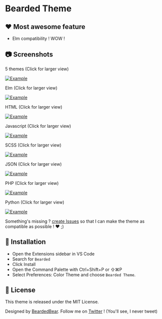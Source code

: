 # Bearded Theme

## ❤️ Most awesome feature

- Elm compatibility ! WOW !

## 📷 Screenshots

5 themes (Click for larger view)

<a href="https://raw.githubusercontent.com/BeardedBear/bearded-theme/master/assets/themes.png" target="_BLANK">
<img alt="Example" src="https://raw.githubusercontent.com/BeardedBear/bearded-theme/master/assets/themes.png">
</a>

Elm (Click for larger view)

<a href="https://raw.githubusercontent.com/BeardedBear/bearded-theme/master/assets/syntax-elm.png" target="_BLANK">
<img alt="Example" src="https://raw.githubusercontent.com/BeardedBear/bearded-theme/master/assets/syntax-elm.png">
</a>

HTML (Click for larger view)

<a href="https://raw.githubusercontent.com/BeardedBear/bearded-theme/master/assets/syntax-html.png" target="_BLANK">
<img alt="Example" src="https://raw.githubusercontent.com/BeardedBear/bearded-theme/master/assets/syntax-html.png">
</a>

Javascript (Click for larger view)

<a href="https://raw.githubusercontent.com/BeardedBear/bearded-theme/master/assets/syntax-javascript.png" target="_BLANK">
<img alt="Example" src="https://raw.githubusercontent.com/BeardedBear/bearded-theme/master/assets/syntax-javascript.png">
</a>

SCSS (Click for larger view)

<a href="https://raw.githubusercontent.com/BeardedBear/bearded-theme/master/assets/syntax-scss.png" target="_BLANK">
<img alt="Example" src="https://raw.githubusercontent.com/BeardedBear/bearded-theme/master/assets/syntax-scss.png">
</a>

JSON (Click for larger view)

<a href="https://raw.githubusercontent.com/BeardedBear/bearded-theme/master/assets/syntax-json.png" target="_BLANK">
<img alt="Example" src="https://raw.githubusercontent.com/BeardedBear/bearded-theme/master/assets/syntax-json.png">
</a>

PHP (Click for larger view)

<a href="https://raw.githubusercontent.com/BeardedBear/bearded-theme/master/assets/syntax-php.png" target="_BLANK">
<img alt="Example" src="https://raw.githubusercontent.com/BeardedBear/bearded-theme/master/assets/syntax-php.png">
</a>

Python (Click for larger view)

<a href="https://raw.githubusercontent.com/BeardedBear/bearded-theme/master/assets/syntax-python.png" target="_BLANK">
<img alt="Example" src="https://raw.githubusercontent.com/BeardedBear/bearded-theme/master/assets/syntax-python.png">
</a>

Something's missing ? [create Issues](https://github.com/BeardedBear/BeardedTheme/issues) so that I can make the theme as compatible as possible ! ❤️ ;)

## 🚀 Installation

- Open the Extensions sidebar in VS Code
- Search for `Bearded`
- Click Install
- Open the Command Palette with Ctrl+Shift+P or ⇧⌘P
- Select Preferences: Color Theme and choose `Bearded Theme`.

## 📄 License

This theme is released under the MIT License.

Designed by [BeardedBear](https://github.com/BeardedBear).
Follow me on [Twitter](https://twitter.com/Bearded__Bear) ! (You'll see, I never tweet)
